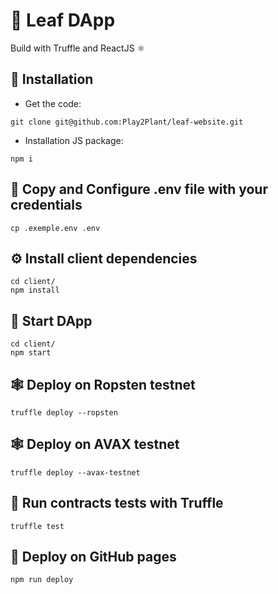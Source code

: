 # 🍃 Leaf DApp

Build with Truffle and ReactJS ⚛️

## 🔧 Installation

* Get the code:

`git clone git@github.com:Play2Plant/leaf-website.git`

* Installation JS package:

`npm i`

## 🔧 Copy and Configure .env file with your credentials

`cp .exemple.env .env`

## ⚙️ Install client dependencies

```
cd client/
npm install
```

## 🚀 Start DApp

```
cd client/
npm start
```

## 🕸️ Deploy on Ropsten testnet

`truffle deploy --ropsten`

## 🕸️ Deploy on AVAX testnet

`truffle deploy --avax-testnet`

## 🧪 Run contracts tests with Truffle

`truffle test`

## 📜 Deploy on GitHub pages

`npm run deploy`